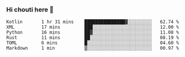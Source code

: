 ### Hi chouti here 👋


<!--START_SECTION:waka-->

```text
Kotlin       1 hr 31 mins    ███████████████▓░░░░░░░░░   62.74 %
XML          17 mins         ███░░░░░░░░░░░░░░░░░░░░░░   12.00 %
Python       16 mins         ██▓░░░░░░░░░░░░░░░░░░░░░░   11.08 %
Rust         11 mins         ██░░░░░░░░░░░░░░░░░░░░░░░   08.19 %
TOML         6 mins          █░░░░░░░░░░░░░░░░░░░░░░░░   04.60 %
Markdown     1 min           ▒░░░░░░░░░░░░░░░░░░░░░░░░   00.97 %
```

<!--END_SECTION:waka-->

<!--
**l0nl1f3/l0nl1f3** is a ✨ _special_ ✨ repository because its `README.md` (this file) appears on your GitHub profile.

Here are some ideas to get you started:

- 🔭 I’m currently working on ...
- 🌱 I’m currently learning ...
- 👯 I’m looking to collaborate on ...
- 🤔 I’m looking for help with ...
- 💬 Ask me about ...
- 📫 How to reach me: ...
- 😄 Pronouns: ...
- ⚡ Fun fact: ...
-->
